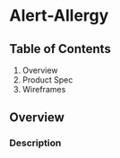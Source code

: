 # Alert-Allergy
## Table of Contents 
1. Overview
2. Product Spec
3. Wireframes

## Overview
### Description
